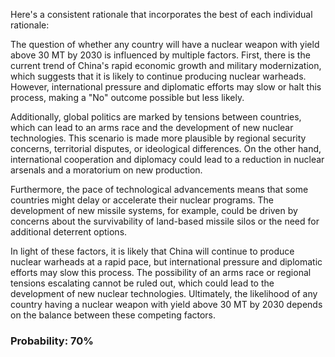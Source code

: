 Here's a consistent rationale that incorporates the best of each individual rationale:

The question of whether any country will have a nuclear weapon with yield above 30 MT by 2030 is influenced by multiple factors. First, there is the current trend of China's rapid economic growth and military modernization, which suggests that it is likely to continue producing nuclear warheads. However, international pressure and diplomatic efforts may slow or halt this process, making a "No" outcome possible but less likely.

Additionally, global politics are marked by tensions between countries, which can lead to an arms race and the development of new nuclear technologies. This scenario is made more plausible by regional security concerns, territorial disputes, or ideological differences. On the other hand, international cooperation and diplomacy could lead to a reduction in nuclear arsenals and a moratorium on new production.

Furthermore, the pace of technological advancements means that some countries might delay or accelerate their nuclear programs. The development of new missile systems, for example, could be driven by concerns about the survivability of land-based missile silos or the need for additional deterrent options.

In light of these factors, it is likely that China will continue to produce nuclear warheads at a rapid pace, but international pressure and diplomatic efforts may slow this process. The possibility of an arms race or regional tensions escalating cannot be ruled out, which could lead to the development of new nuclear technologies. Ultimately, the likelihood of any country having a nuclear weapon with yield above 30 MT by 2030 depends on the balance between these competing factors.

### Probability: 70%